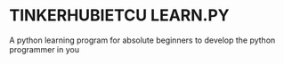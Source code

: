 # TINKERHUBIETCU LEARN.PY
A python learning program for absolute beginners to develop the python programmer in you
